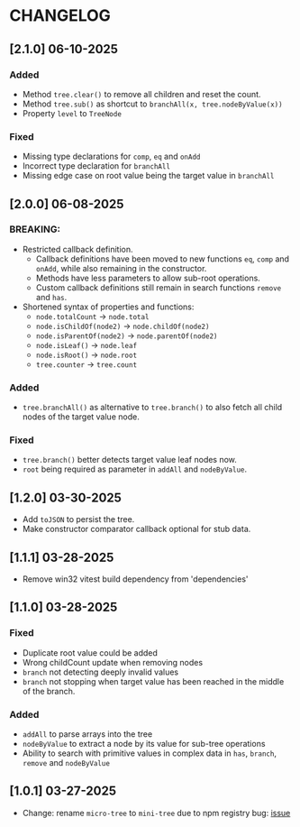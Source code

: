 # CHANGELOG

## [2.1.0] 06-10-2025

### Added

- Method `tree.clear()` to remove all children and reset the count.
- Method `tree.sub()` as shortcut to `branchAll(x, tree.nodeByValue(x))`
- Property `level` to `TreeNode`

### Fixed

- Missing type declarations for `comp`, `eq` and `onAdd`
- Incorrect type declaration for `branchAll`
- Missing edge case on root value being the target value in `branchAll`

## [2.0.0] 06-08-2025

### BREAKING:

- Restricted callback definition.
    - Callback definitions have been moved to new functions `eq`, `comp` and `onAdd`, while also remaining in the constructor.
    - Methods have less parameters to allow sub-root operations.
    - Custom callback definitions still remain in search functions `remove` and `has`.
- Shortened syntax of properties and functions:
    - `node.totalCount` -> `node.total`
    - `node.isChildOf(node2)` -> `node.childOf(node2)`
    - `node.isParentOf(node2)` -> `node.parentOf(node2)`
    - `node.isLeaf()` -> `node.leaf`
    - `node.isRoot()` -> `node.root`
    - `tree.counter` -> `tree.count`

### Added

- `tree.branchAll()` as alternative to `tree.branch()` to also fetch all child nodes of the target value node.

### Fixed

-  `tree.branch()` better detects target value leaf nodes now.
-  `root` being required as parameter in `addAll` and `nodeByValue`.

## [1.2.0] 03-30-2025

- Add `toJSON` to persist the tree.
- Make constructor comparator callback optional for stub data.

## [1.1.1] 03-28-2025

- Remove win32 vitest build dependency from 'dependencies'

## [1.1.0] 03-28-2025

### Fixed

- Duplicate root value could be added
- Wrong childCount update when removing nodes
- `branch` not detecting deeply invalid values
- `branch` not stopping when target value has been reached in the middle of the branch.

### Added

- `addAll` to parse arrays into the tree
- `nodeByValue` to extract a node by its value for sub-tree operations
- Ability to search with primitive values in complex data in `has`, `branch`, `remove` and `nodeByValue`

## [1.0.1] 03-27-2025

- Change: rename `micro-tree` to `mini-tree` due to npm registry bug: [issue](https://github.com/npm/cli/issues/8194)

